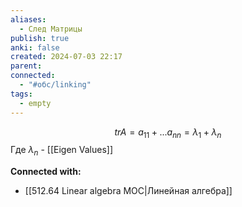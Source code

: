 ```yaml
---
aliases:
  - След Матрицы
publish: true
anki: false
created: 2024-07-03 22:17
parent: 
connected:
  - "#обс/linking"
tags:
  - empty
---
```



$$
tr A = a_{11} + ... a_{nn} = \lambda_1 + \lambda_n
$$
Где $\lambda_n$ - [[Eigen Values]] 












**Connected with:**
- [[512.64  Linear algebra MOC|Линейная алгебра]]

